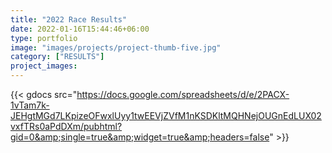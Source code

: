 ```yaml
---
title: "2022 Race Results"
date: 2022-01-16T15:44:46+06:00
type: portfolio
image: "images/projects/project-thumb-five.jpg"
category: ["RESULTS"]
project_images:
---
```


{{< gdocs src="https://docs.google.com/spreadsheets/d/e/2PACX-1vTam7k-JEHgtMGd7LKpizeOFwxlUyy1twEEVjZVfM1nKSDKltMQHNejOUGnEdLUX02vxfTRs0aPdDXm/pubhtml?gid=0&amp;single=true&amp;widget=true&amp;headers=false" >}}
